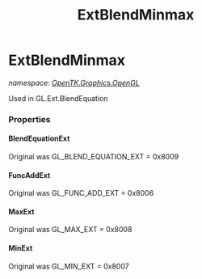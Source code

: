 ﻿---
title: ExtBlendMinmax
---

# ExtBlendMinmax
_namespace: [OpenTK.Graphics.OpenGL](N-OpenTK.Graphics.OpenGL.html)_

Used in GL.Ext.BlendEquation



### Properties

#### BlendEquationExt
Original was GL_BLEND_EQUATION_EXT = 0x8009
#### FuncAddExt
Original was GL_FUNC_ADD_EXT = 0x8006
#### MaxExt
Original was GL_MAX_EXT = 0x8008
#### MinExt
Original was GL_MIN_EXT = 0x8007

